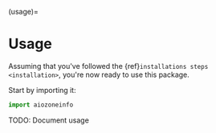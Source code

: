 (usage)=

# Usage

Assuming that you've followed the {ref}`installations steps <installation>`, you're now ready to use this package.

Start by importing it:

```python
import aiozoneinfo
```

TODO: Document usage
